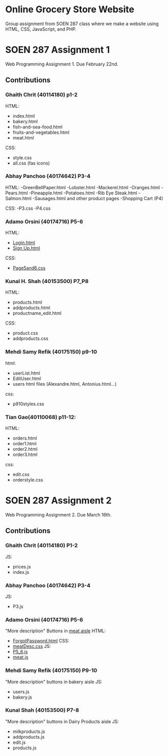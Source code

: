 # Online Grocery Store Website
Group assignment from SOEN 287 class where we make a website using HTML, CSS, JavaScript, and PHP.

# SOEN 287 Assignment 1
Web Programming Assignment 1.
Due February 22nd.
## Contributions
### Ghaith Chrit (40114180) p1-2
HTML:
- index.html 
- bakery.html 
- fish-and-sea-food.html 
- fruits-and-vegetables.html 
- meat.html

CSS:
- style.css 
- all.css (fas icons)
### Abhay Panchoo (40174642) P3-4
HTML: 
-GreenBellPaper.html
-Lobster.html
-Mackerel.html
-Oranges.html
-Pears.html
-Pineapple.html
-Potatoes.html
-Rib Eye Steak.html
-Salmon.html
-Sausages.html and other product pages
-Shopping Cart (P4)

CSS:
-P3.css
-P4.css

### Adamo Orsini (40174716) P5-6
HTML:
- [Login.html](HTML/Login.html)
- [Sign Up.html](HTML/Sign%20Up.html)

CSS:
- [Page5and6.css](CSS/Page5and6.css)

### Kunal H. Shah (40153500) P7_P8
HTML:
- products.html 
- addproducts.html 
- productname_edit.html

CSS: 
- product.css 
- addproducts.css

### Mehdi Samy Refik (40175150) p9-10 
html: 
- userList.html 
- EditUser.html 
- users html files (Alexandre.html, Antonius.html...)

css: 
- p910styles.css

### Tian Gao(40110068) p11-12:
HTML: 
- orders.html 
- order1.html 
- order2.html 
- order3.html

css: 
- edit.css 
- orderstyle.css
        
# SOEN 287 Assignment 2
Web Programming Assignment 2.
Due March 16th.
## Contributions
### Ghaith Chrit (40114180) P1-2
JS: 
- prices.js
- index.js
### Abhay Panchoo (40174642) P3-4
JS:
- P3.js
### Adamo Orsini (40174716) P5-6
"More description" Buttons in [meat aisle](HTML/Meat-Aisle)
HTML:
- [ForgotPassword.html](HTML/ForgotPassword.html)
CSS:
- [meatDesc.css](CSS/meatDesc.css)
JS:
- [P5_6.js](JS/P5_6.js)
- [meat.js](JS/meat.js)
### Mehdi Samy Refik (40175150) P9-10
"More description" buttons in bakery aisle
JS:
- users.js
- bakery.js
 ### Kunal Shah (40153500) P7-8
"More description" buttons in Dairy Products aisle
JS:
- milkproducts.js
- addproducts.js
- edit.js
- products.js
